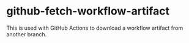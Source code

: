 # github-fetch-workflow-artifact

This is used with GitHub Actions to download a workflow artifact from another branch.
